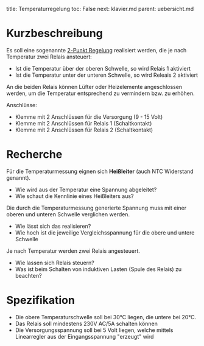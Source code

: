title: Temperaturregelung
toc: False
next: klavier.md
parent: uebersicht.md

# Kurzbeschreibung
Es soll eine sogenannte [2-Punkt Regelung](https://de.wikipedia.org/wiki/Zweipunktregler) realisiert werden,
die je nach Temperatur zwei Relais ansteuert:

* Ist die Temperatur über der oberen Schwelle, so wird Relais 1 aktiviert
* Ist die Temperatur unter der unteren Schwelle, so wird Releais 2 aktiviert

An die beiden Relais können Lüfter oder Heizelemente angeschlossen werden, um die Temperatur entsprechend zu
vermindern bzw. zu erhöhen.

Anschlüsse:

* Klemme mit 2 Anschlüssen für die Versorgung (9 - 15 Volt)
* Klemme mit 2 Anschlüssen für Relais 1 (Schaltkontakt)
* Klemme mit 2 Anschlüssen für Relais 2 (Schaltkontakt)

# Recherche
Für die Temperaturmessung eignen sich **Heißleiter** (auch NTC Widerstand genannt).

* Wie wird aus der Temperatur eine Spannung abgeleitet?
* Wie schaut die Kennlinie eines Heißleiters aus?

Die durch die Temperaturmessung generierte Spannung muss mit einer oberen und unteren Schwelle verglichen werden.

* Wie lässt sich das realisieren?
* Wie hoch ist die jeweilige Vergleichsspannung für die obere und untere Schwelle

Je nach Temperatur werden zwei Relais angesteuert.

* Wie lassen sich Relais steuern?
* Was ist beim Schalten von induktiven Lasten (Spule des Relais) zu beachten?

# Spezifikation
* Die obere Temperaturschwelle soll bei 30°C liegen, die untere bei 20°C.
* Das Relais soll mindestens 230V AC/5A schalten können
* Die Versorgungsspannung soll bei 5 Volt liegen, welche mittels Linearregler aus der Eingangsspannung "erzeugt" wird
